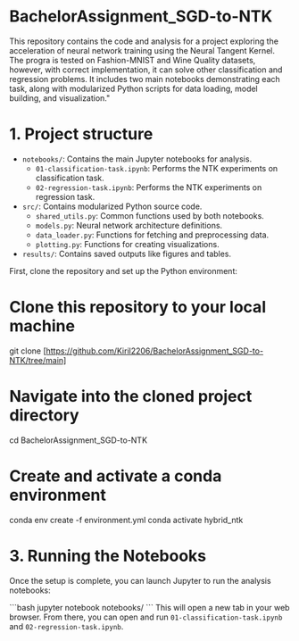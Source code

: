 # BachelorAssignment_SGD-to-NTK

This repository contains the code and analysis for a project exploring the acceleration of neural network training using the Neural Tangent Kernel. The progra is tested on Fashion-MNIST and Wine Quality datasets, however, with correct implementation, it can solve other classification and regression problems. It includes two main notebooks demonstrating each task, along with modularized Python scripts for data loading, model building, and visualization."

# 1. Project structure
- `notebooks/`: Contains the main Jupyter notebooks for analysis.
  - `01-classification-task.ipynb`: Performs the NTK experiments on classification task.
  - `02-regression-task.ipynb`: Performs the NTK experiments on regression task.
- `src/`: Contains modularized Python source code.
  - `shared_utils.py`: Common functions used by both notebooks.
  - `models.py`: Neural network architecture definitions.
  - `data_loader.py`: Functions for fetching and preprocessing data.
  - `plotting.py`: Functions for creating visualizations.
- `results/`: Contains saved outputs like figures and tables.

First, clone the repository and set up the Python environment:

# Clone this repository to your local machine
git clone [https://github.com/Kiril2206/BachelorAssignment_SGD-to-NTK/tree/main]

# Navigate into the cloned project directory
cd BachelorAssignment_SGD-to-NTK

# Create and activate a conda environment
conda env create -f environment.yml
conda activate hybrid_ntk


# 3. Running the Notebooks

Once the setup is complete, you can launch Jupyter to run the analysis notebooks:

\`\`\`bash
jupyter notebook notebooks/
\`\`\`
This will open a new tab in your web browser. From there, you can open and run `01-classification-task.ipynb` and `02-regression-task.ipynb`.
